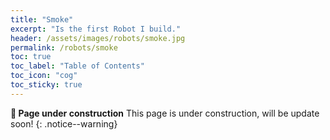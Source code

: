 ```yaml
---
title: "Smoke"
excerpt: "Is the first Robot I build."
header: /assets/images/robots/smoke.jpg
permalink: /robots/smoke
toc: true
toc_label: "Table of Contents"
toc_icon: "cog"
toc_sticky: true
---
```


**:construction: Page under construction** This page is under construction, will be update soon!
{: .notice--warning}
